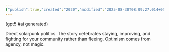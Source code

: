 ```yaml
---
{"publish":true,"created":"2020","modified":"2025-08-30T08:09:27.014+05:30","cssclasses":""}
---
```



(gpt5 #ai generated)

Direct solarpunk politics. The story celebrates staying, improving, and fighting for your community rather than fleeing. Optimism comes from agency, not magic.
